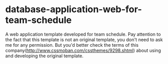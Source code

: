 # database-application-web-for-team-schedule
A web application template developed for team schedule.
Pay attention to the fact that this template is not an original template, you don't need to ask me for any permission. But you'd better check the terms of this company(http://www.cssmoban.com/cssthemes/9298.shtml) about using and developing the original template.
